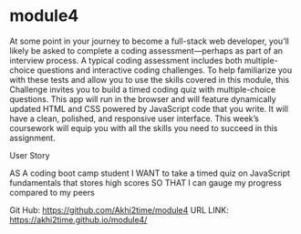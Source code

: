 # module4
At some point in your journey to become a full-stack web developer, you’ll likely be asked to complete a coding assessment—perhaps as part of an interview process. A typical coding assessment includes both multiple-choice questions and interactive coding challenges.
To help familiarize you with these tests and allow you to use the skills covered in this module, this Challenge invites you to build a timed coding quiz with multiple-choice questions. This app will run in the browser and will feature dynamically updated HTML and CSS powered by JavaScript code that you write. It will have a clean, polished, and responsive user interface.
This week’s coursework will equip you with all the skills you need to succeed in this assignment.

User Story

AS A coding boot camp student
I WANT to take a timed quiz on JavaScript fundamentals that stores high scores
SO THAT I can gauge my progress compared to my peers



Git Hub: https://github.com/Akhi2time/module4
URL LINK: https://akhi2time.github.io/module4/


